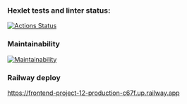 ### Hexlet tests and linter status:
[![Actions Status](https://github.com/antonkrupin/frontend-project-12/workflows/hexlet-check/badge.svg)](https://github.com/antonkrupin/frontend-project-12/actions)

### Maintainability
[![Maintainability](https://api.codeclimate.com/v1/badges/60e0626d70bcf6717e58/maintainability)](https://codeclimate.com/github/antonkrupin/frontend-project-12/maintainability)

### Railway deploy
https://frontend-project-12-production-c67f.up.railway.app
